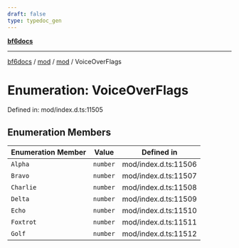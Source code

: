 ```yaml
---
draft: false
type: typedoc_gen
---
```


[**bf6docs**](../../../_index.md)

***

[bf6docs](../../../_index.md) / [mod](../../_index.md) / [mod](../_index.md) / VoiceOverFlags

# Enumeration: VoiceOverFlags

Defined in: mod/index.d.ts:11505

## Enumeration Members

| Enumeration Member | Value | Defined in |
| ------ | ------ | ------ |
| <a id="alpha"></a> `Alpha` | `number` | mod/index.d.ts:11506 |
| <a id="bravo"></a> `Bravo` | `number` | mod/index.d.ts:11507 |
| <a id="charlie"></a> `Charlie` | `number` | mod/index.d.ts:11508 |
| <a id="delta"></a> `Delta` | `number` | mod/index.d.ts:11509 |
| <a id="echo"></a> `Echo` | `number` | mod/index.d.ts:11510 |
| <a id="foxtrot"></a> `Foxtrot` | `number` | mod/index.d.ts:11511 |
| <a id="golf"></a> `Golf` | `number` | mod/index.d.ts:11512 |
